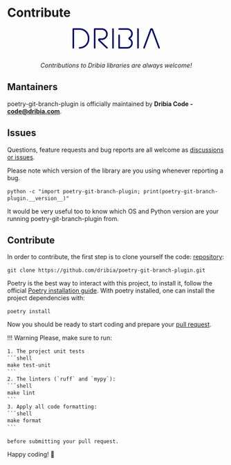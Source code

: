# Contribute

<p style="text-align: center; padding-bottom: 1rem;">
    <a href="/poetry-git-branch-plugin">
        <img
            src="../img/logo_dribia_blau_cropped.png"
            alt="Dribia"
            style="display: block; margin-left: auto; margin-right: auto; width: 40%;"
        >
    </a>
</p>

<p style="text-align: center;">
    <em>Contributions to Dribia libraries are always welcome!</em>
</p>

## Mantainers
poetry-git-branch-plugin is officially maintained by **Dribia Code - <code@dribia.com>**.

## Issues
Questions, feature requests and bug reports are all welcome as [discussions or issues](https://github.com/dribia/poetry-git-branch-plugin/issues).

Please note which version of the library are you using whenever reporting a bug.
```shell
python -c "import poetry-git-branch-plugin; print(poetry-git-branch-plugin.__version__)"
```

It would be very useful too to know which OS and Python version are your running poetry-git-branch-plugin from.

## Contribute
In order to contribute, the first step is to clone yourself the code:
[repository](https://github.com/dribia/poetry-git-branch-plugin):
```shell
git clone https://github.com/dribia/poetry-git-branch-plugin.git
```

Poetry is the best way to interact with this project, to install it, follow the official [Poetry installation guide](https://python-poetry.org/docs/#installation).
With poetry installed, one can install the project dependencies with:
```shell
poetry install
```

Now you should be ready to start coding and prepare your [pull request](https://github.com/dribia/poetry-git-branch-plugin/pulls).

!!! Warning
    Please, make sure to run:

    1. The project unit tests
    ```shell
    make test-unit
    ```
    2. The linters (`ruff` and `mypy`):
    ```shell
    make lint
    ```
    3. Apply all code formatting:
    ```shell
    make format
    ```

    before submitting your pull request.

Happy coding! 🎉
